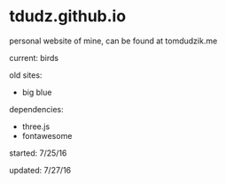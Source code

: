 # tdudz.github.io
personal website of mine, can be found at tomdudzik.me

current: birds

old sites:
* big blue

dependencies:
* three.js
* fontawesome

started: 7/25/16

updated: 7/27/16
